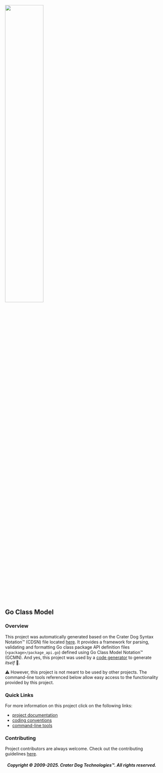 <img src="https://craterdog.com/images/CraterDog.png" width="50%">

## Go Class Model

### Overview
This project was automatically generated based on the Crater Dog Syntax Notation™
(CDSN) file located
[here](https://github.com/craterdog/go-class-model/blob/main/v7/syntax.cdsn).
It provides a framework for parsing, validating and formatting Go class package
API definition files (`<package>/package_api.go`) defined using Go Class Model
Notation™ (GCMN).  And yes, this project was used by a
[code generator](https://github.com/craterdog/go-code-generation/wiki) to
generate _itself_ 🤯.

⚠️  However, this project is not meant to be used by other projects.  The
command-line tools referenced below allow easy access to the functionality
provided by this project.

### Quick Links
For more information on this project click on the following links:
 * [project documentation](https://github.com/craterdog/go-class-model/wiki)
 * [coding conventions](https://github.com/craterdog/go-development-tools/wiki/Coding-Conventions)
 * [command-line tools](https://github.com/craterdog/go-development-tools/wiki)

### Contributing
Project contributors are always welcome. Check out the contributing guidelines
[here](https://github.com/craterdog/go-class-model/blob/main/.github/CONTRIBUTING.md).

<H5 align="center"> Copyright © 2009-2025. Crater Dog Technologies™. All rights reserved. </H5>
